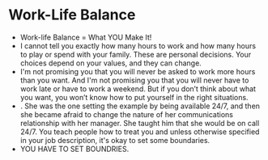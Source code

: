 # Work-Life Balance
* Work-life Balance = What YOU Make It!
* I cannot tell you exactly how many hours to work and how many hours to play or spend with your family. These are personal decisions. Your choices depend on your values, and they can change.
* I'm not promising you that you will never be asked to work more hours than you want. And I'm not promising you that you will never have to work late or have to work a weekend. But if you don’t think about what you want, you won’t know how to put yourself in the right situations.
* . She was the one setting the example by being available 24/7, and then she became afraid to change the nature of her communications relationship with her manager. She taught him that she would be on call 24/7. You teach people how to treat you and unless otherwise specified in your job description, it's okay to set some boundaries.
* YOU HAVE TO SET BOUNDRIES. 